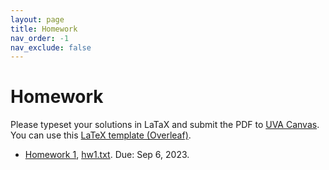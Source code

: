 ```yaml
---
layout: page
title: Homework
nav_order: -1
nav_exclude: false
---
```


Homework
========

Please typeset your solutions in LaTaX and submit the PDF to [UVA Canvas](https://canvas.its.virginia.edu/courses/100784/assignments).
You can use this [LaTeX template (Overleaf)](https://www.overleaf.com/read/tpjxqkjxhvnc).

- [Homework 1](assets/pdf/hw1.pdf), [hw1.txt](assets/pdf/hw1.txt). Due: Sep 6, 2023.



